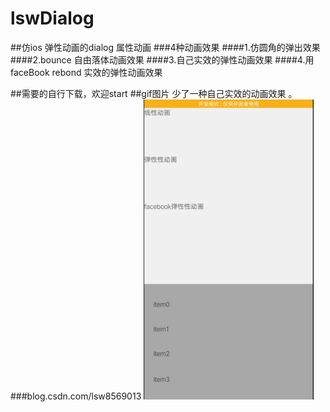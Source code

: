 # lswDialog
##仿ios 弹性动画的dialog 属性动画 
###4种动画效果 
####1.仿圆角的弹出效果
####2.bounce 自由落体动画效果
####3.自己实效的弹性动画效果
####4.用faceBook rebond 实效的弹性动画效果



##需要的自行下载，欢迎start
##gif图片 少了一种自己实效的动画效果 。
###blog.csdn.com/lsw8569013
![image](https://github.com/lsw8569013/lswDialog/blob/master/animator.gif ) 
